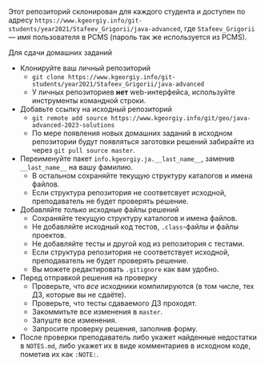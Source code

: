 Этот репозиторий склонирован для каждого студента и доступен по адресу
`https://www.kgeorgiy.info/git-students/year2021/Stafeev_Grigorii/java-advanced`,
где `Stafeev_Grigorii` — имя пользователя в PCMS (пароль так же используется из PCMS).

Для сдачи домашних заданий
 * Клонируйте ваш личный репозиторий
    * `git clone https://www.kgeorgiy.info/git-students/year2021/Stafeev_Grigorii/java-advanced`
    * У личных репозиториев __нет__ web-интерфейса, используйте инструменты командной строки.
 * Добавьте ссылку на исходный репозиторий
    * `git remote add source https://www.kgeorgiy.info/git/geo/java-advanced-2023-solutions`
    * По мере появления новых домашних заданий в исходном репозитории будут появляться заготовки решений
      забирайте из через `git pull source master`.
 * Переименуйте пакет `info.kgeorgiy.ja.__last_name__`, заменив
   `__last_name__` на вашу фамилию.
    * В остальном сохраняйте текущую структуру каталогов и имена файлов.
    * Если структура репозитория не соответсвует исходной, преподаватель не будет проверять решение.
 * Добавляйте _только_ исходные файлы решений
    * Сохраняйте текущую структуру каталогов и имена файлов.
    * Не добавляйте исходный код тестов, `.class`-файлы и файлы проектов.
    * Не добавляйте тесты и другой код из репозитория с тестами.
    * Если структура репозитория не соответствует исходной, преподаватель не будет проверять решение.
    * Вы можете редактировать `.gitignore` как вам удобно.
 * Перед отправкой решения на проверку
    * Проверьте, что _все_ исходники компилируются (в том числе, тех ДЗ, которые вы не сдаёте).
    * Проверьте, что тесты сдаваемого ДЗ проходят.
    * Закоммитьте все изменения в `master`.
    * Запуште все изменения.
    * Запросите проверку решения, заполнив форму.
 * После проверки преподаватель либо укажет найденные недостатки в `NOTES.md`,
   либо укажет их в виде комментариев в исходном коде, пометив их как `:NOTE:`.
